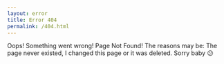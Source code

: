 ```yaml
---
layout: error
title: Error 404
permalink: /404.html
---
```


Oops! Something went wrong! Page Not Found! The reasons may be: The page never existed, I changed this page or it was deleted. Sorry baby :confused:
